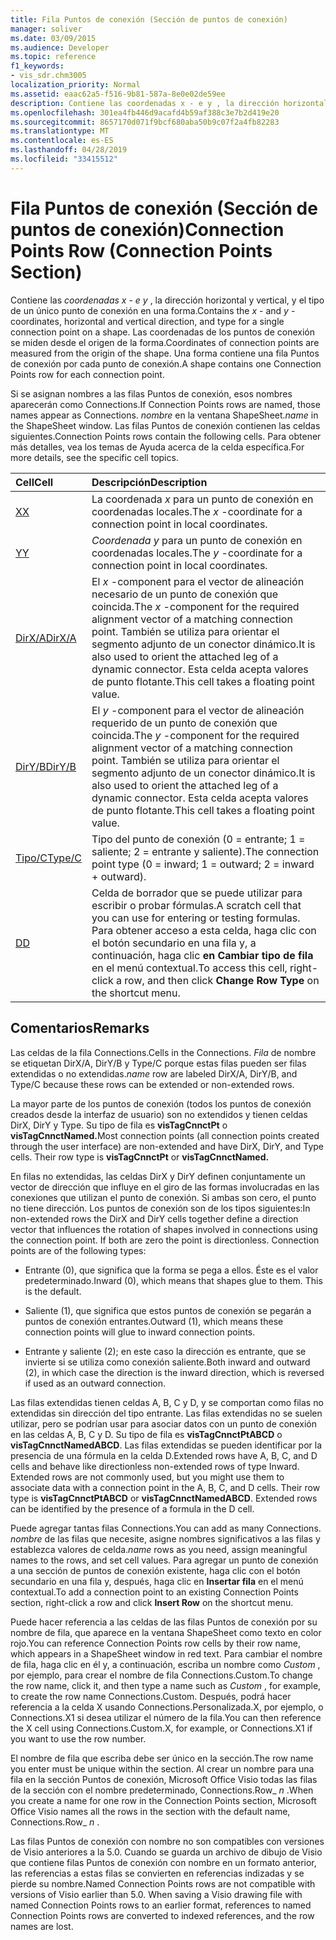 ```yaml
---
title: Fila Puntos de conexión (Sección de puntos de conexión)
manager: soliver
ms.date: 03/09/2015
ms.audience: Developer
ms.topic: reference
f1_keywords:
- vis_sdr.chm3005
localization_priority: Normal
ms.assetid: eaac62a5-f516-9b81-587a-8e0e02de59ee
description: Contiene las coordenadas x - e y , la dirección horizontal y vertical, y el tipo de un único punto de conexión en una forma. Las coordenadas de los puntos de conexión se miden desde el origen de la forma. Una forma contiene una fila Puntos de conexión por cada punto de conexión.
ms.openlocfilehash: 301ea4fb446d9acafd4b59af388c3e7b2d419e20
ms.sourcegitcommit: 8657170d071f9bcf680aba50b9c07f2a4fb82283
ms.translationtype: MT
ms.contentlocale: es-ES
ms.lasthandoff: 04/28/2019
ms.locfileid: "33415512"
---
```

# <a name="connection-points-row-connection-points-section"></a><span data-ttu-id="6c019-105">Fila Puntos de conexión (Sección de puntos de conexión)</span><span class="sxs-lookup"><span data-stu-id="6c019-105">Connection Points Row (Connection Points Section)</span></span>

<span data-ttu-id="6c019-106">Contiene las  *coordenadas x*  -  *e y*  , la dirección horizontal y vertical, y el tipo de un único punto de conexión en una forma.</span><span class="sxs-lookup"><span data-stu-id="6c019-106">Contains the  *x*  - and  *y*  -coordinates, horizontal and vertical direction, and type for a single connection point on a shape.</span></span> <span data-ttu-id="6c019-107">Las coordenadas de los puntos de conexión se miden desde el origen de la forma.</span><span class="sxs-lookup"><span data-stu-id="6c019-107">Coordinates of connection points are measured from the origin of the shape.</span></span> <span data-ttu-id="6c019-108">Una forma contiene una fila Puntos de conexión por cada punto de conexión.</span><span class="sxs-lookup"><span data-stu-id="6c019-108">A shape contains one Connection Points row for each connection point.</span></span> 
  
<span data-ttu-id="6c019-109">Si se asignan nombres a las filas Puntos de conexión, esos nombres aparecerán como Connections.</span><span class="sxs-lookup"><span data-stu-id="6c019-109">If Connection Points rows are named, those names appear as Connections.</span></span> <span data-ttu-id="6c019-110">*nombre*  en la ventana ShapeSheet.</span><span class="sxs-lookup"><span data-stu-id="6c019-110">*name*  in the ShapeSheet window.</span></span> <span data-ttu-id="6c019-111">Las filas Puntos de conexión contienen las celdas siguientes.</span><span class="sxs-lookup"><span data-stu-id="6c019-111">Connection Points rows contain the following cells.</span></span> <span data-ttu-id="6c019-112">Para obtener más detalles, vea los temas de Ayuda acerca de la celda específica.</span><span class="sxs-lookup"><span data-stu-id="6c019-112">For more details, see the specific cell topics.</span></span> 
  
|<span data-ttu-id="6c019-113">**Cell**</span><span class="sxs-lookup"><span data-stu-id="6c019-113">**Cell**</span></span>|<span data-ttu-id="6c019-114">**Descripción**</span><span class="sxs-lookup"><span data-stu-id="6c019-114">**Description**</span></span>|
|:-----|:-----|
|[<span data-ttu-id="6c019-115">X</span><span class="sxs-lookup"><span data-stu-id="6c019-115">X</span></span>](x-cell-connection-points-section.md) <br/> |<span data-ttu-id="6c019-116">La coordenada  *x*  para un punto de conexión en coordenadas locales.</span><span class="sxs-lookup"><span data-stu-id="6c019-116">The  *x*  -coordinate for a connection point in local coordinates.</span></span>  <br/> |
|[<span data-ttu-id="6c019-117">Y</span><span class="sxs-lookup"><span data-stu-id="6c019-117">Y</span></span>](y-cell-connection-points-section.md) <br/> |<span data-ttu-id="6c019-118">*Coordenada y* para un punto de conexión en coordenadas locales.</span><span class="sxs-lookup"><span data-stu-id="6c019-118">The  *y*  -coordinate for a connection point in local coordinates.</span></span>  <br/> |
|[<span data-ttu-id="6c019-119">DirX/A</span><span class="sxs-lookup"><span data-stu-id="6c019-119">DirX/A</span></span>](dirxa-cell-connection-points-section.md) <br/> |<span data-ttu-id="6c019-120">El  *x*  -component para el vector de alineación necesario de un punto de conexión que coincida.</span><span class="sxs-lookup"><span data-stu-id="6c019-120">The  *x*  -component for the required alignment vector of a matching connection point.</span></span> <span data-ttu-id="6c019-121">También se utiliza para orientar el segmento adjunto de un conector dinámico.</span><span class="sxs-lookup"><span data-stu-id="6c019-121">It is also used to orient the attached leg of a dynamic connector.</span></span> <span data-ttu-id="6c019-122">Esta celda acepta valores de punto flotante.</span><span class="sxs-lookup"><span data-stu-id="6c019-122">This cell takes a floating point value.</span></span>  <br/> |
|[<span data-ttu-id="6c019-123">DirY/B</span><span class="sxs-lookup"><span data-stu-id="6c019-123">DirY/B</span></span>](diryb-cell-connection-points-section.md) <br/> |<span data-ttu-id="6c019-124">El  *y*  -component para el vector de alineación requerido de un punto de conexión que coincida.</span><span class="sxs-lookup"><span data-stu-id="6c019-124">The  *y*  -component for the required alignment vector of a matching connection point.</span></span> <span data-ttu-id="6c019-125">También se utiliza para orientar el segmento adjunto de un conector dinámico.</span><span class="sxs-lookup"><span data-stu-id="6c019-125">It is also used to orient the attached leg of a dynamic connector.</span></span> <span data-ttu-id="6c019-126">Esta celda acepta valores de punto flotante.</span><span class="sxs-lookup"><span data-stu-id="6c019-126">This cell takes a floating point value.</span></span>  <br/> |
|[<span data-ttu-id="6c019-127">Tipo/C</span><span class="sxs-lookup"><span data-stu-id="6c019-127">Type/C</span></span>](typec-cell-connection-points-section.md) <br/> |<span data-ttu-id="6c019-128">Tipo del punto de conexión (0 = entrante; 1 = saliente; 2 = entrante y saliente).</span><span class="sxs-lookup"><span data-stu-id="6c019-128">The connection point type (0 = inward; 1 = outward; 2 = inward + outward).</span></span>  <br/> |
|[<span data-ttu-id="6c019-129">D</span><span class="sxs-lookup"><span data-stu-id="6c019-129">D</span></span>](d-cell-connection-points-section.md) <br/> |<span data-ttu-id="6c019-130">Celda de borrador que se puede utilizar para escribir o probar fórmulas.</span><span class="sxs-lookup"><span data-stu-id="6c019-130">A scratch cell that you can use for entering or testing formulas.</span></span> <span data-ttu-id="6c019-131">Para obtener acceso a esta celda, haga clic con el botón secundario en una fila y, a continuación, haga clic **en Cambiar tipo de fila** en el menú contextual.</span><span class="sxs-lookup"><span data-stu-id="6c019-131">To access this cell, right-click a row, and then click **Change Row Type** on the shortcut menu.</span></span>  <br/> |
   
## <a name="remarks"></a><span data-ttu-id="6c019-132">Comentarios</span><span class="sxs-lookup"><span data-stu-id="6c019-132">Remarks</span></span>

<span data-ttu-id="6c019-133">Las celdas de la fila Connections.</span><span class="sxs-lookup"><span data-stu-id="6c019-133">Cells in the Connections.</span></span> <span data-ttu-id="6c019-134">*Fila*  de nombre se etiquetan DirX/A, DirY/B y Type/C porque estas filas pueden ser filas extendidas o no extendidas.</span><span class="sxs-lookup"><span data-stu-id="6c019-134">*name*  row are labeled DirX/A, DirY/B, and Type/C because these rows can be extended or non-extended rows.</span></span> 
  
<span data-ttu-id="6c019-p108">La mayor parte de los puntos de conexión (todos los puntos de conexión creados desde la interfaz de usuario) son no extendidos y tienen celdas DirX, DirY y Type. Su tipo de fila es **visTagCnnctPt** o **visTagCnnctNamed.**</span><span class="sxs-lookup"><span data-stu-id="6c019-p108">Most connection points (all connection points created through the user interface) are non-extended and have DirX, DirY, and Type cells. Their row type is **visTagCnnctPt** or **visTagCnnctNamed.**</span></span>
  
<span data-ttu-id="6c019-p109">En filas no extendidas, las celdas DirX y DirY definen conjuntamente un vector de dirección que influye en el giro de las formas involucradas en las conexiones que utilizan el punto de conexión. Si ambas son cero, el punto no tiene dirección. Los puntos de conexión son de los tipos siguientes:</span><span class="sxs-lookup"><span data-stu-id="6c019-p109">In non-extended rows the DirX and DirY cells together define a direction vector that influences the rotation of shapes involved in connections using the connection point. If both are zero the point is directionless. Connection points are of the following types:</span></span>
  
- <span data-ttu-id="6c019-p110">Entrante (0), que significa que la forma se pega a ellos. Éste es el valor predeterminado.</span><span class="sxs-lookup"><span data-stu-id="6c019-p110">Inward (0), which means that shapes glue to them. This is the default.</span></span>
    
- <span data-ttu-id="6c019-142">Saliente (1), que significa que estos puntos de conexión se pegarán a puntos de conexión entrantes.</span><span class="sxs-lookup"><span data-stu-id="6c019-142">Outward (1), which means these connection points will glue to inward connection points.</span></span>
    
- <span data-ttu-id="6c019-143">Entrante y saliente (2); en este caso la dirección es entrante, que se invierte si se utiliza como conexión saliente.</span><span class="sxs-lookup"><span data-stu-id="6c019-143">Both inward and outward (2), in which case the direction is the inward direction, which is reversed if used as an outward connection.</span></span>
    
<span data-ttu-id="6c019-p111">Las filas extendidas tienen celdas A, B, C y D, y se comportan como filas no extendidas sin dirección del tipo entrante. Las filas extendidas no se suelen utilizar, pero se podrían usar para asociar datos con un punto de conexión en las celdas A, B, C y D. Su tipo de fila es **visTagCnnctPtABCD** o **visTagCnnctNamedABCD**. Las filas extendidas se pueden identificar por la presencia de una fórmula en la celda D.</span><span class="sxs-lookup"><span data-stu-id="6c019-p111">Extended rows have A, B, C, and D cells and behave like directionless non-extended rows of type Inward. Extended rows are not commonly used, but you might use them to associate data with a connection point in the A, B, C, and D cells. Their row type is **visTagCnnctPtABCD** or **visTagCnnctNamedABCD**. Extended rows can be identified by the presence of a formula in the D cell.</span></span> 
  
 <span data-ttu-id="6c019-148">Puede agregar tantas filas Connections.</span><span class="sxs-lookup"><span data-stu-id="6c019-148">You can add as many Connections.</span></span>  <span data-ttu-id="6c019-149">*nombre*  de las filas que necesite, asigne nombres significativos a las filas y establezca valores de celda.</span><span class="sxs-lookup"><span data-stu-id="6c019-149">*name*  rows as you need, assign meaningful names to the rows, and set cell values.</span></span> <span data-ttu-id="6c019-150">Para agregar un punto de conexión a una sección de puntos de conexión existente, haga clic con el botón secundario en una fila y, después, haga clic en **Insertar fila** en el menú contextual.</span><span class="sxs-lookup"><span data-stu-id="6c019-150">To add a connection point to an existing Connection Points section, right-click a row and click **Insert Row** on the shortcut menu.</span></span> 
  
<span data-ttu-id="6c019-151">Puede hacer referencia a las celdas de las filas Puntos de conexión por su nombre de fila, que aparece en la ventana ShapeSheet como texto en color rojo.</span><span class="sxs-lookup"><span data-stu-id="6c019-151">You can reference Connection Points row cells by their row name, which appears in a ShapeSheet window in red text.</span></span> <span data-ttu-id="6c019-152">Para cambiar el nombre de fila, haga clic en él y, a continuación, escriba un nombre como  *Custom*  , por ejemplo, para crear el nombre de fila Connections.Custom.</span><span class="sxs-lookup"><span data-stu-id="6c019-152">To change the row name, click it, and then type a name such as  *Custom*  , for example, to create the row name Connections.Custom.</span></span> <span data-ttu-id="6c019-153">Después, podrá hacer referencia a la celda X usando Connections.Personalizada.X, por ejemplo, o Connections.X1 si desea utilizar el número de la fila.</span><span class="sxs-lookup"><span data-stu-id="6c019-153">You can then reference the X cell using Connections.Custom.X, for example, or Connections.X1 if you want to use the row number.</span></span> 
  
<span data-ttu-id="6c019-154">El nombre de fila que escriba debe ser único en la sección.</span><span class="sxs-lookup"><span data-stu-id="6c019-154">The row name you enter must be unique within the section.</span></span> <span data-ttu-id="6c019-155">Al crear un nombre para una fila en la sección Puntos de conexión, Microsoft Office Visio todas las filas de la sección con el nombre predeterminado, Connections.Row_ *n* .</span><span class="sxs-lookup"><span data-stu-id="6c019-155">When you create a name for one row in the Connection Points section, Microsoft Office Visio names all the rows in the section with the default name, Connections.Row_ *n*  .</span></span> 
  
<span data-ttu-id="6c019-p115">Las filas Puntos de conexión con nombre no son compatibles con versiones de Visio anteriores a la 5.0. Cuando se guarda un archivo de dibujo de Visio que contiene filas Puntos de conexión con nombre en un formato anterior, las referencias a estas filas se convierten en referencias indizadas y se pierde su nombre.</span><span class="sxs-lookup"><span data-stu-id="6c019-p115">Named Connection Points rows are not compatible with versions of Visio earlier than 5.0. When saving a Visio drawing file with named Connection Points rows to an earlier format, references to named Connection Points rows are converted to indexed references, and the row names are lost.</span></span>
  

